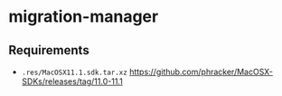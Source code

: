 # migration-manager

## Requirements
- `.res/MacOSX11.1.sdk.tar.xz` https://github.com/phracker/MacOSX-SDKs/releases/tag/11.0-11.1
